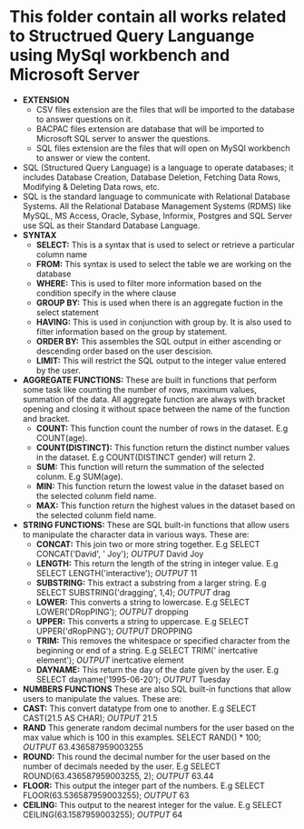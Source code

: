 # This folder contain all works related to Structrued Query Languange using MySql workbench and Microsoft Server
- **EXTENSION**
  - CSV files extension are the files that will be imported to the database to answer questions on it.
  - BACPAC files extension are database that will be imported to Microsoft SQL server to answer the questions.
  - SQL files extension are the files that will open on MySQl workbench to answer or view the content.
- SQL (Structured Query Language) is a language to operate databases; it includes Database Creation, Database Deletion, Fetching Data Rows, Modifying & Deleting Data rows, etc.
- SQL is the standard language to communicate with Relational Database Systems. All the Relational Database Management Systems (RDMS) like MySQL, MS Access, Oracle, Sybase, Informix, Postgres and SQL Server use SQL as their Standard Database Language.
- **SYNTAX**
  - **SELECT:** This is a syntax that is used to select or retrieve a particular column name
  - **FROM:** This syntax is used to select the table we are working on the database
  - **WHERE:** This is used to filter more information based on the condition specify in the where clause
  - **GROUP BY:** This is used when there is an aggregate fuction in the select statement
  - **HAVING:** This is used in conjunction with group by. It is also used to filter information based on the group by statement.
  - **ORDER BY:** This assembles the SQL output in either ascending or descending order based on the user descision.
  - **LIMIT:** This will restrict the SQL output to the integer value entered by the user.
- **AGGREGATE FUNCTIONS:** These are built in functions that perform some task like counting the number of rows, maximum values, summation of the data. All aggregate function are always with bracket opening and closing it without space between the name of the function and bracket.
  - **COUNT:** This function count the number of rows in the dataset. E.g COUNT(age).
  - **COUNT(DISTINCT):** This function return the distinct number values in the dataset. E.g COUNT(DISTINCT gender) will return 2.
  - **SUM:** This function will return the summation of the selected colunm. E.g SUM(age).
  - **MIN:** This function return the lowest value in the dataset based on the selected colunm field name.
  - **MAX:** This function return the highest values in the dataset based on the selected colunm field name.
- **STRING FUNCTIONS:** These are SQL built-in functions that allow users to manipulate the character data in various ways. These are:
  - **CONCAT:** This join two or more string together. E.g SELECT CONCAT('David', ' Joy'); *OUTPUT* David Joy
  - **LENGTH:** This return the length of the string in integer value. E.g SELECT LENGTH('interactive'); *OUTPUT* 11
  - **SUBSTRING:** This extract a substring from a larger string. E.g SELECT SUBSTRING('dragging', 1,4); *OUTPUT* drag
  - **LOWER:** This converts a string to lowercase. E.g SELECT LOWER('DRopPING'); *OUTPUT* dropping
  - **UPPER:** This converts a string to uppercase. E.g SELECT UPPER('dRopPiNG'); *OUTPUT* DROPPING
  - **TRIM:** This removes the whitespace or specified character from the beginning or end of a string. E.g SELECT TRIM('       inertcative element'); *OUTPUT* inertcative element
  - **DAYNAME:** This return the day of the date given by the user. E.g SELECT dayname('1995-06-20'); *OUTPUT* Tuesday
- **NUMBERS FUNCTIONS** These are also SQL built-in functions that allow users to manipulate the values. These are:
- **CAST:** This convert datatype from one to another. E.g SELECT CAST(21.5 AS CHAR); *OUTPUT* 21.5
- **RAND** This generate random decimal numbers for the user based on the max value which is 100 in this examples. SELECT RAND() * 100; *OUTPUT* 63.436587959003255
- **ROUND:** This round the decimal number for the user based on the number of decimals needed by the user. E.g SELECT ROUND(63.436587959003255, 2); *OUTPUT* 63.44
- **FLOOR:** This output the integer part of the numbers. E.g SELECT FLOOR(63.536587959003255); *OUTPUT* 63
- **CEILING:** This output to the nearest integer for the value. E.g SELECT CEILING(63.1587959003255); *OUTPUT* 64
 

